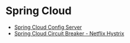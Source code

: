 # Spring Cloud

- [Spring Cloud Config Server](spring-cloud-config)
- [Spring Cloud Circuit Breaker - Netflix Hystrix](spring-cloud-hystrix)